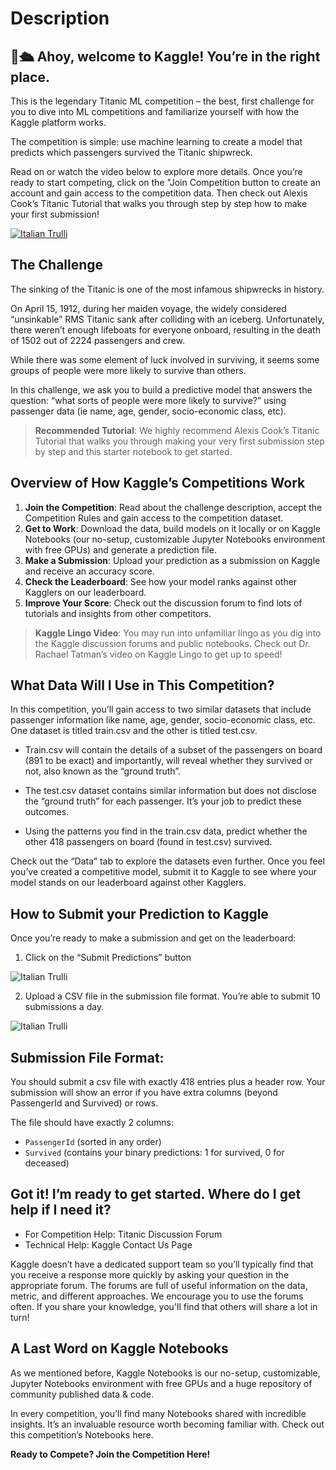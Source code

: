 # Description 

## 👋🛳️ Ahoy, welcome to Kaggle! You’re in the right place.
This is the legendary Titanic ML competition – the best, first challenge for you to dive into ML competitions and familiarize yourself with how the Kaggle platform works.

The competition is simple: use machine learning to create a model that predicts which passengers survived the Titanic shipwreck.

Read on or watch the video below to explore more details. Once you’re ready to start competing, click on the "Join Competition button to create an account and gain access to the competition data. Then check out Alexis Cook’s Titanic Tutorial that walks you through step by step how to make your first submission!

[<img src="https://storage.googleapis.com/kaggle-media/welcome/video_thumbnail.jpg" alt="Italian Trulli">](https://www.youtube.com/watch?v=8yZMXCaFshs&ab_channel=Kaggle)


## The Challenge

The sinking of the Titanic is one of the most infamous shipwrecks in history.

On April 15, 1912, during her maiden voyage, the widely considered “unsinkable” RMS Titanic sank after colliding with an iceberg. Unfortunately, there weren’t enough lifeboats for everyone onboard, resulting in the death of 1502 out of 2224 passengers and crew.

While there was some element of luck involved in surviving, it seems some groups of people were more likely to survive than others.

In this challenge, we ask you to build a predictive model that answers the question: “what sorts of people were more likely to survive?” using passenger data (ie name, age, gender, socio-economic class, etc).

> **Recommended Tutorial**: We highly recommend Alexis Cook’s Titanic Tutorial that walks you through making your very first submission step by step and this starter notebook to get started.

## Overview of How Kaggle’s Competitions Work

1. **Join the Competition**: Read about the challenge description, accept the Competition Rules and gain access to the competition dataset.
2. **Get to Work**: Download the data, build models on it locally or on Kaggle Notebooks (our no-setup, customizable Jupyter Notebooks environment with free GPUs) and generate a prediction file.
3. **Make a Submission**: Upload your prediction as a submission on Kaggle and receive an accuracy score.
4. **Check the Leaderboard**: See how your model ranks against other Kagglers on our leaderboard.
5. **Improve Your Score**: Check out the discussion forum to find lots of tutorials and insights from other competitors.

> **Kaggle Lingo Video**: You may run into unfamiliar lingo as you dig into the Kaggle discussion forums and public notebooks. Check out Dr. Rachael Tatman’s video on Kaggle Lingo to get up to speed!

## What Data Will I Use in This Competition?

In this competition, you’ll gain access to two similar datasets that include passenger information like name, age, gender, socio-economic class, etc. One dataset is titled train.csv and the other is titled test.csv.

* Train.csv will contain the details of a subset of the passengers on board (891 to be exact) and importantly, will reveal whether they survived or not, also known as the “ground truth”.

* The test.csv dataset contains similar information but does not disclose the “ground truth” for each passenger. It’s your job to predict these outcomes.

* Using the patterns you find in the train.csv data, predict whether the other 418 passengers on board (found in test.csv) survived.

Check out the “Data” tab to explore the datasets even further. Once you feel you’ve created a competitive model, submit it to Kaggle to see where your model stands on our leaderboard against other Kagglers.

## How to Submit your Prediction to Kaggle
Once you’re ready to make a submission and get on the leaderboard:

1. Click on the “Submit Predictions” button

<img src="https://storage.googleapis.com/kaggle-media/welcome/screen1.png" alt="Italian Trulli">

2. Upload a CSV file in the submission file format. You’re able to submit 10 submissions a day.

<img src="https://storage.googleapis.com/kaggle-media/welcome/screen2.png" alt="Italian Trulli">


## Submission File Format:
You should submit a csv file with exactly 418 entries plus a header row. Your submission will show an error if you have extra columns (beyond PassengerId and Survived) or rows.

The file should have exactly 2 columns:

* `PassengerId` (sorted in any order)
* `Survived` (contains your binary predictions: 1 for survived, 0 for deceased)

## Got it! I’m ready to get started. Where do I get help if I need it?

* For Competition Help: Titanic Discussion Forum
* Technical Help: Kaggle Contact Us Page

Kaggle doesn’t have a dedicated support team so you’ll typically 
find that you receive a response more quickly by asking your question 
in the appropriate forum. The forums are full of useful information on the data,
metric, and different approaches. We encourage you to use the forums often. 
If you share your knowledge, you'll find that others will share a lot in turn!

## A Last Word on Kaggle Notebooks
As we mentioned before, Kaggle Notebooks is our no-setup, customizable, 
Jupyter Notebooks environment with free GPUs and a huge repository of community published data & code.


In every competition, you’ll find many Notebooks 
shared with incredible insights. It’s an invaluable 
resource worth becoming familiar with. Check out this competition’s 
Notebooks here.

**Ready to Compete? Join the Competition Here!**